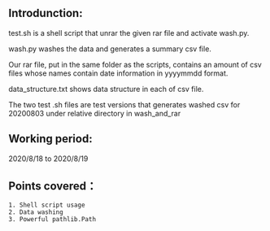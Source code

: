 Introdunction:
--------------------------
test.sh is a shell script that unrar the given rar file and activate wash.py.

wash.py washes the data and generates a summary csv file.

Our rar file, put in the same folder as the scripts, contains an amount of csv files whose names contain date information in yyyymmdd format.

data_structure.txt shows data structure in each of csv file.

The two test .sh files are test versions that generates washed csv for 20200803 under relative directory in wash_and_rar


Working period:
-------------------------
2020/8/18 to 2020/8/19

Points covered：
-------------
    1. Shell script usage
    2. Data washing
    3. Powerful pathlib.Path
